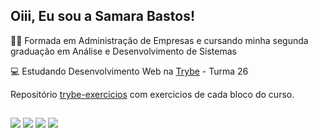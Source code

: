 ## Oiii, Eu sou a Samara Bastos!


👩‍🎓 Formada em Administração de Empresas e cursando minha segunda graduação em Análise e Desenvolvimento de Sistemas

💻 Estudando Desenvolvimento Web na  <a href="https://www.betrybe.com" target="_blank"> Trybe</a> - Turma 26

Repositório <a href="https://github.com/SamaraBastos/trybe-exercicios" target="_blank"> trybe-exercicios</a> com exercicios de cada bloco do curso.

 ##
    
<div> 
  <a href="https://www.instagram.com/samarabbastos/" target="_blank"><img src="https://img.shields.io/badge/-Instagram-%23E4405F?style=for-the-badge&logo=instagram&logoColor=white" target="_blank"></a>
  <a href = "mailto:samarasampaio30@gmail.com"><img src="https://img.shields.io/badge/-Gmail-%23333?style=for-the-badge&logo=gmail&logoColor=white" target="_blank"></a>
  <a href="https://www.linkedin.com/in/samarabastosdealmeida/" target="_blank"><img src="https://img.shields.io/badge/-LinkedIn-%230077B5?style=for-the-badge&logo=linkedin&logoColor=white" target="_blank"></a> 
    <a href="https://www.youtube.com/channel/UCPO4--87XDNpW2sbYMOdXew" target="_blank"><img src="https://img.shields.io/badge/YouTube-FF0000?style=for-the-badge&logo=youtube&logoColor=white" target="_blank"></a>
 
 
</div>
